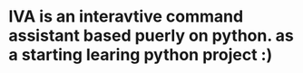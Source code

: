 # IVA is an interavtive command assistant based puerly on python. as a starting learing python project :)
